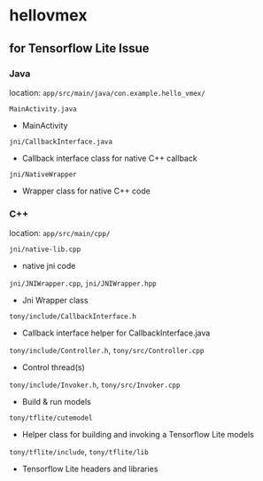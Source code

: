 # hellovmex
## for Tensorflow Lite Issue


### Java
location: `app/src/main/java/con.example.hello_vmex/`

```
MainActivity.java
```
* MainActivity

```
jni/CallbackInterface.java
```
* Callback interface class for native C++ callback

```
jni/NativeWrapper
```
* Wrapper class for native C++ code


### C++
location: `app/src/main/cpp/`

```
jni/native-lib.cpp
```
* native jni code

`jni/JNIWrapper.cpp`, `jni/JNIWrapper.hpp`
* Jni Wrapper class


```
tony/include/CallbackInterface.h
```
* Callback interface helper for CallbackInterface.java

`tony/include/Controller.h`, `tony/src/Controller.cpp`
* Control thread(s)


`tony/include/Invoker.h`, `tony/src/Invoker.cpp`
* Build & run models


```
tony/tflite/cutemodel
```
* Helper class for building and invoking a Tensorflow Lite models


`tony/tflite/include`, `tony/tflite/lib`
* Tensorflow Lite headers and libraries 







